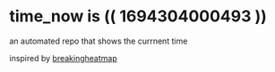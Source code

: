 # time_now is (( 1694304000493 ))

an automated repo that shows the currnent time

inspired by [breakingheatmap](https://github.com/breakingheatmap/breakingheatmap)